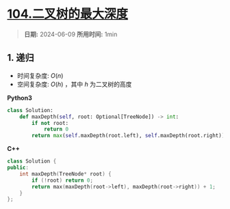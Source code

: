 # [104.二叉树的最大深度](https://leetcode.cn/problems/maximum-depth-of-binary-tree/description/)

> **日期:** 2024-06-09
> **所用时间:** 1min

## 1. 递归

- 时间复杂度: $O(n)$
- 空间复杂度: $O(h)$ ，其中 $h$ 为二叉树的高度

**Python3**

```python
class Solution:
    def maxDepth(self, root: Optional[TreeNode]) -> int:
        if not root:
            return 0
        return max(self.maxDepth(root.left), self.maxDepth(root.right)) + 1
```

**C++**

```C++
class Solution {
public:
    int maxDepth(TreeNode* root) {
        if (!root) return 0;
        return max(maxDepth(root->left), maxDepth(root->right)) + 1;
    }
};
```